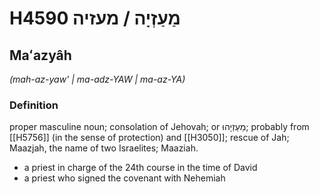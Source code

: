 # H4590 מַעַזְיָה / מעזיה

## Maʻazyâh

_(mah-az-yaw' | ma-adz-YAW | ma-az-YA)_

### Definition

proper masculine noun; consolation of Jehovah; or מַעַזְיָהוּ; probably from [[H5756]] (in the sense of protection) and [[H3050]]; rescue of Jah; Maazjah, the name of two Israelites; Maaziah.

- a priest in charge of the 24th course in the time of David
- a priest who signed the covenant with Nehemiah
